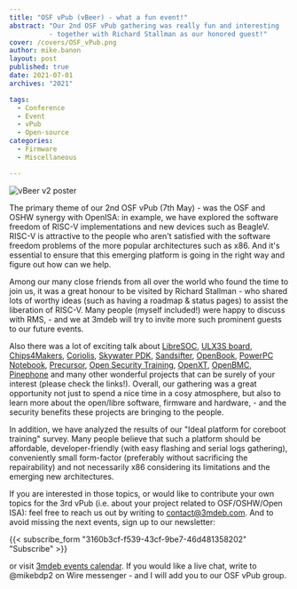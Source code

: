 ```yaml
---
title: "OSF vPub (vBeer) - what a fun event!"
abstract: "Our 2nd OSF vPub gathering was really fun and interesting
          - together with Richard Stallman as our honored guest!"
cover: /covers/OSF_vPub.png
author: mike.banon
layout: post
published: true
date: 2021-07-01
archives: "2021"

tags:
  - Conference
  - Event
  - vPub
  - Open-source
categories:
  - Firmware
  - Miscellaneous

---
```


![vBeer v2 poster](/img/vbeer_v2_poster.png)

The primary theme of our 2nd OSF vPub (7th May) - was the OSF and OSHW synergy
with OpenISA: in example, we have explored the software freedom of RISC-V
implementations and new devices such as BeagleV. RISC-V is attractive to the
people who aren't satisfied with the software freedom problems of the more
popular architectures such as x86. And it's essential to ensure that this
emerging platform is going in the right way and figure out how can we help.

Among our many close friends from all over the world who found the time to join
us, it was a great honour to be visited by Richard Stallman - who shared lots of
worthy ideas (such as having a roadmap & status pages) to assist the liberation
of RISC-V. Many people (myself included!) were happy to discuss with RMS, - and
we at 3mdeb will try to invite more such prominent guests to our future events.

Also there was a lot of exciting talk about [LibreSOC][1], [ULX3S board][2],
[Chips4Makers][3], [Coriolis][4], [Skywater PDK][5], [Sandsifter][6],
[OpenBook][7], [PowerPC Notebook][8], [Precursor][9],
[Open Security Training][10], [OpenXT][11], [OpenBMC][12], [Pinephone][13] and
many other wonderful projects that can be surely of your interest (please check
the links!). Overall, our gathering was a great opportunity not just to spend a
nice time in a cosy atmosphere, but also to learn more about the open/libre
software, firmware and hardware, - and the security benefits these projects are
bringing to the people.

In addition, we have analyzed the results of our "Ideal platform for coreboot
training" survey. Many people believe that such a platform should be affordable,
developer-friendly (with easy flashing and serial logs gathering), conveniently
small form-factor (preferably without sacrificing the repairability) and not
necessarily x86 considering its limitations and the emerging new architectures.

If you are interested in those topics, or would like to contribute your own
topics for the 3rd vPub (i.e. about your project related to OSF/OSHW/Open ISA):
feel free to reach us out by writing to <contact@3mdeb.com>. And to avoid
missing the next events, sign up to our newsletter:

{{< subscribe_form "3160b3cf-f539-43cf-9be7-46d481358202" "Subscribe" >}}

or visit [3mdeb events calendar][15]. If you would like a live chat, write to
@mikebdp2 on Wire messenger - and I will add you to our OSF vPub group.

[1]: https://libre-soc.org/
[2]: https://www.crowdsupply.com/radiona/ulx3s
[3]: https://web.archive.org/web/20231115112759/https://chips4makers.io/
[4]: http://coriolis.lip6.fr/
[5]: https://github.com/google/skywater-pdk
[6]: https://github.com/Battelle/sandsifter
[7]: https://web.archive.org/web/20120119102501/https://openbook.net/
[8]: https://www.powerpc-notebook.org/
[9]: https://www.crowdsupply.com/sutajio-kosagi/precursor
[10]: https://www.opensecuritytraining.info/
[11]: https://openxt.org/
[12]: https://github.com/openbmc/openbmc
[13]: https://pine64.com/product/pinephone-beta-edition-linux-smartphone/
[15]: https://3mdeb.com/events/

